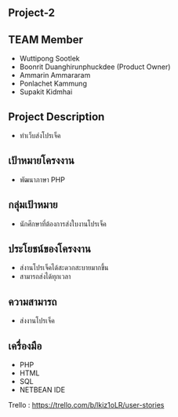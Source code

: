 ## Project-2 ##

## TEAM Member ##
- Wuttipong Sootlek
- Boonrit Duanghirunphuckdee (Product Owner)
- Ammarin Ammararam
- Ponlachet Kammung
- Supakit Kidmhai

## Project Description
- ทำเว็บส่งโปรเจ็ค

## เป้าหมายโครงงาน ##
- พัฒนาภาษา PHP

## กลุ่มเป้าหมาย ##
- นักศึกษาที่ต้องการส่งใบงานโปรเจ็ค

## ประโยชน์ของโครงงาน ##
- ส่งานโปรเจ็คได้สะดวกสะบายมากขึ้น
- สามารถส่งได้ทุกเวลา

## ความสามารถ ##
- ส่งงานโปรเจ็ค

## เครื่องมือ ##
- PHP
- HTML
- SQL
- NETBEAN IDE

Trello : https://trello.com/b/lkiz1oLR/user-stories
